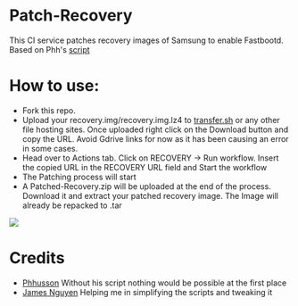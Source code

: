 # Patch-Recovery
This CI service patches recovery images of Samsung to enable Fastbootd. Based on Phh's [script](https://github.com/phhusson/samsung-galaxy-a51-gsi-boot)

# How to use:
- Fork this repo.
- Upload your recovery.img/recovery.img.lz4 to [transfer.sh](https://transfer.sh/) or any other file hosting sites. Once uploaded right click on the Download button and copy the URL. Avoid Gdrive links for now as it has been causing an error in some cases. 
- Head over to Actions tab. Click on RECOVERY -> Run workflow. Insert the copied URL in the RECOVERY URL field and Start the workflow
- The Patching process will start
- A Patched-Recovery.zip will be uploaded at the end of the process. Download it and extract your patched recovery image. The Image will already be repacked to .tar

![](https://s3.bmp.ovh/imgs/2022/04/19/91ef3a3ee9255e9c.png)

# Credits
- [Phhusson](https://github.com/phhusson) Without his script nothing would be possible at the first place
- [James Nguyen](https://github.com/thongass000) Helping me in simplifying the scripts and tweaking it
